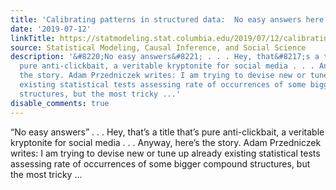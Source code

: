 ```yaml
---
title: 'Calibrating patterns in structured data:  No easy answers here.'
date: '2019-07-12'
linkTitle: https://statmodeling.stat.columbia.edu/2019/07/12/calibrating-patterns-in-structured-data-no-easy-answers-here/
source: Statistical Modeling, Causal Inference, and Social Science
description: '&#8220;No easy answers&#8221; . . . Hey, that&#8217;s a title that&#8217;s
  pure anti-clickbait, a veritable kryptonite for social media . . . Anyway, here&#8217;s
  the story. Adam Przedniczek writes: I am trying to devise new or tune up already
  existing statistical tests assessing rate of occurrences of some bigger compound
  structures, but the most tricky ...'
disable_comments: true
---
```

&#8220;No easy answers&#8221; . . . Hey, that&#8217;s a title that&#8217;s pure anti-clickbait, a veritable kryptonite for social media . . . Anyway, here&#8217;s the story. Adam Przedniczek writes: I am trying to devise new or tune up already existing statistical tests assessing rate of occurrences of some bigger compound structures, but the most tricky ...